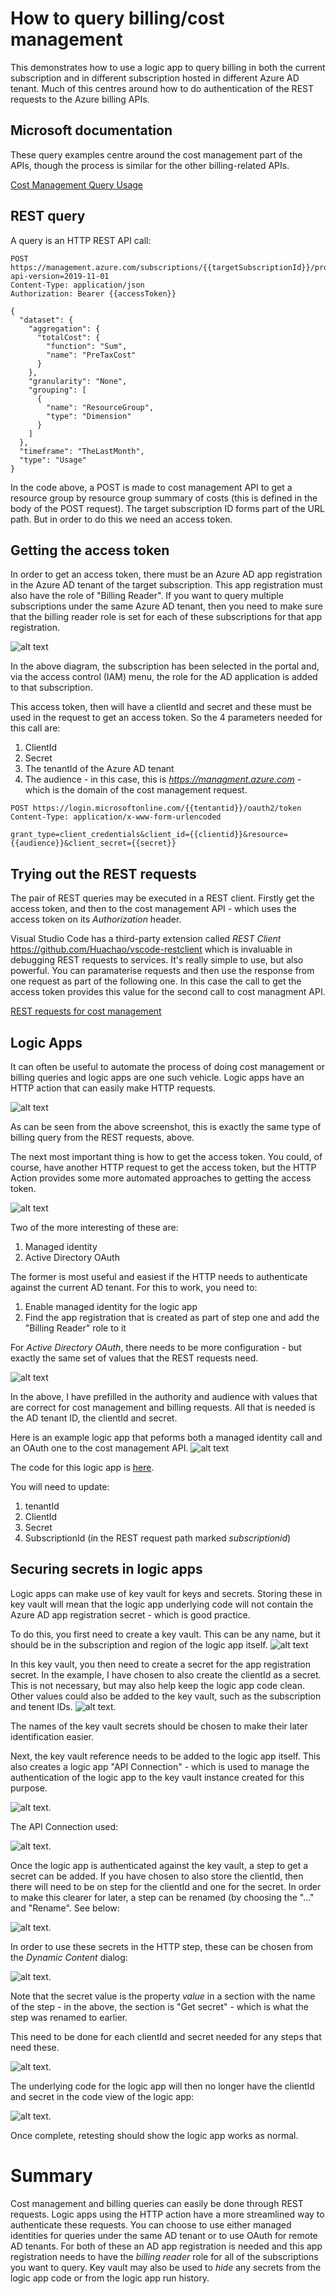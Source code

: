 # How to query billing/cost management
This demonstrates how to use a logic app to query billing in both the current subscription and in different subscription hosted in different Azure AD tenant. Much of this centres around how to do authentication of the REST requests to the Azure billing APIs.

## Microsoft documentation
These query examples centre around the cost management part of the APIs, though the process is similar for the other billing-related APIs.

[Cost Management Query Usage](https://docs.microsoft.com/en-us/rest/api/cost-management/query/usage "Azure Cost management")

## REST query
A query is an HTTP REST API call:

```
POST  https://management.azure.com/subscriptions/{{targetSubscriptionId}}/providers/Microsoft.CostManagement/query?api-version=2019-11-01
Content-Type: application/json
Authorization: Bearer {{accessToken}}

{
  "dataset": {
    "aggregation": {
      "totalCost": {
        "function": "Sum",
        "name": "PreTaxCost"
      }
    },
    "granularity": "None",
    "grouping": [
      {
        "name": "ResourceGroup",
        "type": "Dimension"
      }
    ]
  },
  "timeframe": "TheLastMonth",
  "type": "Usage"
}
```
In the code above, a POST is made to cost management API to get a resource group by resource group summary of costs (this is defined in the body of the POST request). The target subscription ID forms part of the URL path. But in order to do this we need an access token.

## Getting the access token
In order to get an access token, there must be an Azure AD app registration in the Azure AD tenant of the target subscription. This app registration must also have the role of "Billing Reader". If you want to query multiple subscriptions under the same Azure AD tenant, then you need to make sure that the billing reader role is set for each of these subscriptions for that app registration.

![alt text](app-registration-billing-reader.png "Billing reader role for AD app registration")

In the above diagram, the subscription has been selected in the portal and, via the access control (IAM) menu, the role for the AD application is added to that subscription.

This access token, then will have a clientId and secret and these must be used in the request to get an access token. So the 4 parameters needed for this call are:
1. ClientId
2. Secret
3. The tenantId of the Azure AD tenant
4. The audience - in this case, this is *https://managment.azure.com* - which is the domain of the cost management request.

```
POST https://login.microsoftonline.com/{{tentantid}}/oauth2/token
Content-Type: application/x-www-form-urlencoded

grant_type=client_credentials&client_id={{clientid}}&resource={{audience}}&client_secret={{secret}}

```

## Trying out the REST requests
The pair of REST queries may be executed in a REST client. Firstly get the access token, and then to the cost management API - which uses the access token on its *Authorization* header.

Visual Studio Code has a third-party extension called *REST Client* https://github.com/Huachao/vscode-restclient which is invaluable in debugging REST requests to services. It's really simple to use, but also powerful. You can paramaterise requests and then use the response from one request as part of the following one. In this case the call to get the access token provides this value for the second call to cost managment API.

[REST requests for cost management](billing-blank.http "Azure Cost management")


## Logic Apps
It can often be useful to automate the process of doing cost management or billing queries and logic apps are one such vehicle. Logic apps have an HTTP action that can easily make HTTP requests.

![alt text](http-action.png "Logic app HTTP Action")

As can be seen from the above screenshot, this is exactly the same type of billing query from the REST requests, above.

The next most important thing is how to get the access token. You could, of course, have another HTTP request to get the access token, but the HTTP Action provides some more automated approaches to getting the access token. 

![alt text](authentication-methods.png "HTTP Action authentication methods")

Two of the more interesting of these are:
1. Managed identity
2. Active Directory OAuth

The former is most useful and easiest if the HTTP needs to authenticate against the current AD tenant. For this to work, you need to:
1. Enable managed identity for the logic app
2. Find the app registration that is created as part of step one and add the "Billing Reader" role to it

For *Active Directory OAuth*, there needs to be more configuration - but exactly the same set of values that the REST requests need.

![alt text](active-directory-oauth.png "HTTP Action OAuth authentication")

In the above, I have prefilled in the authority and audience with values that are correct for cost management and billing requests. All that is needed is the AD tenant ID, the clientId and secret.

Here is an example logic app that peforms both a managed identity call and an OAuth one to the cost management API.
![alt text](logic-app-overview.png "Logic app example")

The code for this logic app is [here](logic-app-redacted.json "logic App code"). 

You will need to update:
1. tenantId
2. ClientId
3. Secret
4. SubscriptionId (in the REST request path marked *subscriptionid*)

## Securing secrets in logic apps
Logic apps can make use of key vault for keys and secrets. Storing these in key vault will mean that the logic app underlying code will not contain the Azure AD app registration secret - which is good practice.

To do this, you first need to create a key vault. This can be any name, but it should be in the subscription and region of the logic app itself.
![alt text](logic-app-resources.png "Resource group with logic app and key vault")

In this key vault, you then need to create a secret for the app registration secret. In the example, I have chosen to also create the clientId as a secret. This is not necessary, but may also help keep the logic app code clean. Other values could also be added to the key vault, such as the subscription and tenent IDs.
![alt text](key-vault-secrets.png "key vault secrets created").

The names of the key vault secrets should be chosen to make their later identification easier. 

Next, the key vault reference needs to be added to the logic app itself. This also creates a logic app "API Connection" - which is used to manage the authentication of the logic app to the key vault instance created for this purpose.

![alt text](logic-app-kv-action.png "Add key vault to logic app").

The API Connection used:

![alt text](logic-app-with-kv-connections.png "logic app API connections").

Once the logic app is authenticated against the key vault, a step to get a secret can be added. If you have chosen to also store the clientId, then there will need to be on step for the clientId and one for the secret. In order to make this clearer for later, a step can be renamed (by choosing the "..." and "Rename". See below:

![alt text](logic-app-with-kv.png "key vault secrets in logic app").

In order to use these secrets in the HTTP step, these can be chosen from the *Dynamic Content* dialog:

![alt text](logic-app-http-dynamic.png "use a secret in logic app").

Note that the secret value is the property *value* in a section with the name of the step - in the above, the section is "Get secret" - which is what the step was renamed to earlier.

This need to be done for each clientId and secret needed for any steps that need these.

![alt text](logic-app-http-secrets.png "clientId and secret in logic app").

The underlying code for the logic app will then no longer have the clientId and secret in the code view of the logic app:

![alt text](logic-app-with-kv-code.png "logic app code view").

Once complete, retesting should show the logic app works as normal.

# Summary
Cost management and billing queries can easily be done through REST requests. Logic apps using the HTTP action have a more streamlined way to authenticate these requests. You can choose to use either managed identities for queries under the same AD tenant or to use OAuth for remote AD tenants. For both of these an AD app registration is needed and this app registration needs to have the *billing reader* role for all of the subscriptions you want to query. Key vault may also be used to *hide* any secrets from the logic app code or from the logic app run history.
